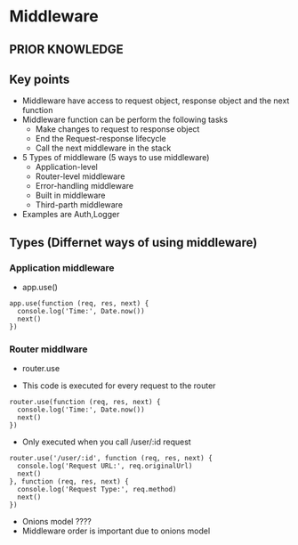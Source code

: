 # Middleware

## PRIOR KNOWLEDGE

## Key points

- Middleware have access to request object, response object and the next function
- Middleware function can be perform the following tasks
  - Make changes to request to response object
  - End the Request-response lifecycle
  - Call the next middleware in the stack
- 5 Types of middleware (5 ways to use middleware)
  - Application-level
  - Router-level middleware
  - Error-handling middleware
  - Built in middleware
  - Third-parth middleware
- Examples are Auth,Logger

## Types (Differnet ways of using middleware)

### Application middleware

- app.use()

```
app.use(function (req, res, next) {
  console.log('Time:', Date.now())
  next()
})

```

### Router middlware

- router.use

- This code is executed for every request to the router

```
router.use(function (req, res, next) {
  console.log('Time:', Date.now())
  next()
})
```

- Only executed when you call /user/:id request

```
router.use('/user/:id', function (req, res, next) {
  console.log('Request URL:', req.originalUrl)
  next()
}, function (req, res, next) {
  console.log('Request Type:', req.method)
  next()
})
```

- Onions model ????
- Middleware order is important due to onions model
